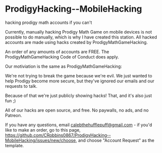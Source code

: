 
# ProdigyHacking--MobileHacking
hacking prodigy math accounts if you can't


Currently, manually hacking Prodigy Math Game on mobile devices is not possible to do manually, which is why I have created this station. All hacked accounts are made using hacks created by ProdigyMathGameHacking.

An order of any amounts of accounts are FREE.
The ProdigyMathGameHacking Code of Conduct does apply.

Our motiviation is the same as ProdigyMathGameHacking:

We're not trying to break the game because we're evil. We just wanted to help Prodigy become more secure, but they've ignored our emails and our requests to talk.

Because of that we're just publicly showing hacks! That, and it's also just fun ;)

All of our hacks are open source, and free. No paywalls, no ads, and no Patreon.

If you have any questions, email calebthehufflepuff@gmail.com - if you'd like to make an order, go to this page, https://github.com/CRobbins0867/ProdigyHacking--MobileHacking/issues/new/choose, and choose "Account Request" as the template.
